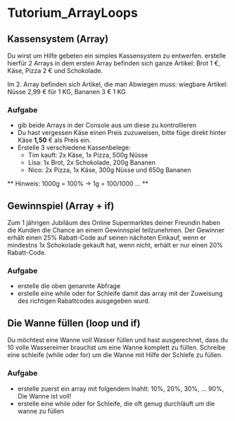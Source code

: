 # Tutorium_ArrayLoops

## Kassensystem (Array)

Du wirst um Hilfe gebeten ein simples Kassensystem zu entwerfen. erstelle hierfür 2 Arrays in dem ersten Array befinden sich
ganze Artikel: Brot 1 €, Käse, Pizza 2 € und Schokolade.

Im 2. Array befinden sich Artikel, die man Abwiegen muss:
wiegbare Artikel: Nüsse 2,99 € für 1 KG, Bananen 3 € 1 KG

### Aufgabe

- gib beide Arrays in der Console aus um diese zu kontrollieren
- Du hast vergessen Käse einen Preis zuzuweisen, bitte füge direkt hinter Käse **1,50** € als Preis ein.
- Erstelle 3 verschiedene Kassenbelege:
  - Tim kauft: 2x Käse, 1x Pizza, 500g Nüsse
  - Lisa: 1x Brot, 2x Schokolade, 200g Bananen
  - Nico: 2x Pizza, 1x Käse, 300g Nüsse und 650g Bananen

** Hinweis: 1000g = 100% -> 1g = 100/1000 ... **


## Gewinnspiel (Array + if)

Zum 1 jährigen Jubiläum des Online Supermarktes deiner Freundin haben die Kunden die Chance an einem Gewinnspiel teilzunehmen. Der Gewinner erhält einen 25% Rabatt-Code auf seinen nächsten Einkauf, wenn er mindestns 1x Schokolade gekauft hat, wenn nicht, erhält er nur einen 20% Rabatt-Code. 

### Aufgabe

- erstelle die oben genannte Abfrage
- erstelle eine while oder for Schleife damit das array mit der Zuweisung des richtigen Rabattcodes ausgegeben wurd.


## Die Wanne füllen (loop und if)

Du möchtest eine Wanne voll Wasser füllen und hast ausgerechnet, dass du 10 volle Wassereimer brauchst um eine Wanne komplett zu füllen. Schreibe
eine schleife (while oder for) um die Wanne mit Hilfe der Schlefe zu füllen.

### Aufgabe

- erstelle zuerst ein array mit folgendem Inahlt: 10%, 20%, 30%, ... 90%, Die Wanne ist voll!
- erstelle eine while oder for Schleife, die oft genug durchläuft um die wanne zu füllen
